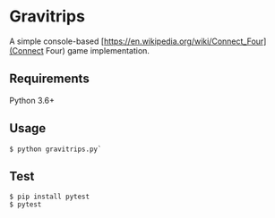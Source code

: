 # Gravitrips

A simple console-based [https://en.wikipedia.org/wiki/Connect_Four](Connect Four) game implementation.

## Requirements

Python 3.6+

## Usage

``` console
$ python gravitrips.py`
```

## Test

```console
$ pip install pytest
$ pytest
```
